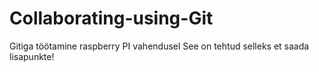 # Collaborating-using-Git
Gitiga töötamine raspberry PI vahendusel
See on tehtud selleks et saada lisapunkte!
